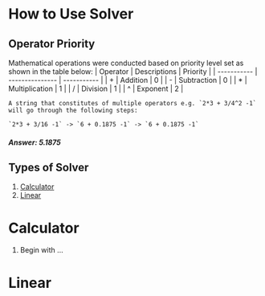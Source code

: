 # How to Use Solver

## Operator Priority

Mathematical operations were conducted based on priority level set as shown in the table below:
| Operator    | Descriptions    | Priority    |
| ----------- | --------------- | ----------- |
| +           | Addition        | 0           |
| -           | Subtraction     | 0           |
| *           | Multiplication  | 1           |
| /           | Division        | 1           |
| ^           | Exponent        | 2           |

````
A string that constitutes of multiple operators e.g. `2*3 + 3/4^2 -1` will go through the following steps:

`2*3 + 3/16 -1` -> `6 + 0.1875 -1` -> `6 + 0.1875 -1`
````

##### Answer: 5.1875

## Types of Solver

1. [Calculator](#calculator)
2. [Linear](#linear)

# Calculator

1. Begin with ...

# Linear
